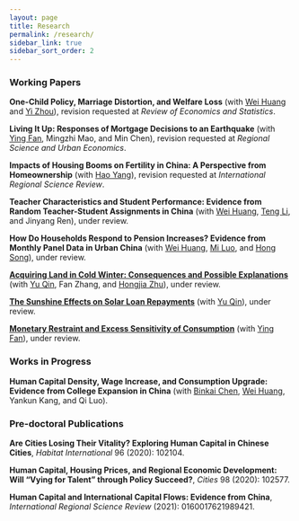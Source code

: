```yaml
---
layout: page
title: Research
permalink: /research/
sidebar_link: true
sidebar_sort_order: 2
---
```



### Working Papers

**One-Child Policy, Marriage Distortion, and Welfare Loss** (with [Wei Huang](https://sites.google.com/view/huangweipku/home) and [Yi Zhou](http://www.yizhoudemog.net/research.html)), revision requested at *Review of Economics and Statistics*.

**Living It Up: Responses of Mortgage Decisions to an Earthquake** (with [Ying Fan](https://sites.google.com/view/yingfan), Mingzhi Mao, and Min Chen), revision requested at *Regional Science and Urban Economics*.

**Impacts of Housing Booms on Fertility in China: A Perspective from Homeownership** (with [Hao Yang](http://bs.scu.edu.cn/kuaijixue/202103/6999.html)), revision requested at *International Regional Science Review*.

**Teacher Characteristics and Student Performance: Evidence from Random Teacher-Student Assignments in China** (with [Wei Huang](https://sites.google.com/view/huangweipku/home), [Teng Li](https://www.teng-li.com/), and Jinyang Ren), under review. 

**How Do Households Respond to Pension Increases? Evidence from Monthly Panel Data in Urban China** (with [Wei Huang](https://sites.google.com/view/huangweipku/home), [Mi Luo](https://sites.google.com/view/mi-luo), and [Hong Song](https://songhong2016.weebly.com/)), under review.

[**Acquiring Land in Cold Winter: Consequences and Possible Explanations**](https://papers.ssrn.com/sol3/papers.cfm?abstract_id=3479523) (with [Yu Qin](https://qinyurain.weebly.com/), Fan Zhang, and [Hongjia Zhu](https://iesr.jnu.edu.cn/2019/0821/c17702a404499/page.htm)), under review.

[**The Sunshine Effects on Solar Loan Repayments**](https://papers.ssrn.com/sol3/papers.cfm?abstract_id=3939686) (with [Yu Qin](https://qinyurain.weebly.com/)), under review.

[**Monetary Restraint and Excess Sensitivity of Consumption**](https://papers.ssrn.com/sol3/papers.cfm?abstract_id=3715597) (with [Ying Fan](https://sites.google.com/view/yingfan)), under review. 


### Works in Progress
**Human Capital Density, Wage Increase, and Consumption Upgrade: Evidence from College Expansion in China** (with [Binkai Chen](http://econ.cufe.edu.cn/info/1032/3423.htm), [Wei Huang](https://sites.google.com/view/huangweipku/home), Yankun Kang, and Qi Luo).


### Pre-doctoral Publications
**Are Cities Losing Their Vitality? Exploring Human Capital in Chinese Cities**, *Habitat International* 96 (2020): 102104.

**Human Capital, Housing Prices, and Regional Economic Development: Will “Vying for Talent” through Policy Succeed?**, *Cities* 98 (2020): 102577.

**Human Capital and International Capital Flows: Evidence from China**, *International Regional Science Review* (2021): 0160017621989421.
